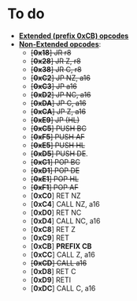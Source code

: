 # To do
  - <u>**Extended (prefix 0xCB) opcodes**</u>
  - <u>**Non-Extended opcodes**</u>:
    - <s>[**0x18**] JR r8</s>
    - <s>[**0x28**] JR Z, r8</s>
    - <s>[**0x38**] JR C, r8</s>
    - <s>[**0xC2**] JP NZ, a16</s>
    - <s>[**0xC3**] JP a16</s>
    - <s>[**0xD2**] JP NC, a16</s>
    - <s>[**0xDA**] JP C, a16</s>
    - <s>[**0xCA**] JP Z, a16</s>
    - <s>[**0xE9**] JP (HL)</s>
    - <s>[**0xC5**] PUSH BC</s>
    - <s>[**0xF5**] PUSH AF</s>
    - <s>[**0xE5**] PUSH HL</s>
    - <s>[**0xD5**] PUSH DE</s>.
    - <s>[**0xC1**] POP BC</s>
    - <s>[**0xD1**] POP DE</s>
    - <s>[**0xE1**] POP HL</s>
    - <s>[**0xF1**] POP AF</s>
    - [**0xC0**] RET NZ
    - [**0xC4**] CALL NZ, a16
    - [**0xD0**] RET NC 
    - [**0xD4**] CALL NC, a16
    - [**0xC8**] RET Z
    - [**0xC9**] RET
    - [**0xCB**] **PREFIX CB**
    - [**0xCC**] CALL Z, a16
    - <s>[**0xCD**] CALL a16</s>
    - [**0xD8**] RET C
    - [**0xD9**] RETI
    - [**0xDC**] CALL C, a16

